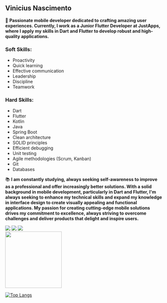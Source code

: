 ## Vinicius Nascimento

🚀 **Passionate mobile developer dedicated to crafting amazing user experiences. Currently, I work as a Junior Flutter Developer at JustApps, where I apply my skills in Dart and Flutter to develop robust and high-quality applications.**

### Soft Skills:
- Proactivity
- Quick learning
- Effective communication
- Leadership
- Discipline
- Teamwork

### Hard Skills:
- Dart
- Flutter
- Kotlin
- Java
- Spring Boot
- Clean architecture
- SOLID principles
- Efficient debugging
- Unit testing
- Agile methodologies (Scrum, Kanban)
- Git
- Databases

📚 **I am constantly studying, always seeking self-awareness to improve as a professional and offer increasingly better solutions. With a solid background in mobile development, particularly in Dart and Flutter, I'm always seeking to enhance my technical skills and expand my knowledge in interface design to create visually appealing and functional applications. My passion for creating cutting-edge mobile solutions drives my commitment to excellence, always striving to overcome challenges and deliver products that delight and inspire users.**

<div align="left">
  <a href="https://www.instagram.com/viniciusn1909" target="_blank"><img src="https://img.shields.io/badge/-Instagram-%23E4405F?style=for-the-badge&logo=instagram&logoColor=white" target="_blank"></a>
  <a href = "mailto:viniciusouza1909@rede.ulbra.br"><img src="https://img.shields.io/badge/-Gmail-%23333?style=for-the-badge&logo=gmail&logoColor=white" target="_blank"></a>
  <a href="https://www.linkedin.com/in/vinicius-de-souza-nascimento-644a0923a" target="_blank"><img src="https://img.shields.io/badge/-LinkedIn-%230077B5?style=for-the-badge&logo=linkedin&logoColor=white" target="_blank"></a> 
</div>

<div align="left">
  <a href="https://github.com/viniciusouza19">
  <img height="180em" src="https://github-readme-stats.vercel.app/api?username=viniciusouza19&show_icons=true&theme=dracula&include_all_commits=true&count_private=true"/>
</div>
 
[![Top Langs](https://github-readme-stats.vercel.app/api/top-langs/?username=viniciusouza19&layout=compact)](https://github.com/viniciusouza19/github-readme-stats)

